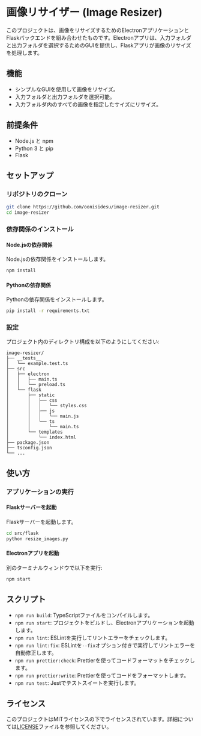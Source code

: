 # 画像リサイザー (Image Resizer)

このプロジェクトは、画像をリサイズするためのElectronアプリケーションとFlaskバックエンドを組み合わせたものです。Electronアプリは、入力フォルダと出力フォルダを選択するためのGUIを提供し、Flaskアプリが画像のリサイズを処理します。

## 機能

- シンプルなGUIを使用して画像をリサイズ。
- 入力フォルダと出力フォルダを選択可能。
- 入力フォルダ内のすべての画像を指定したサイズにリサイズ。

## 前提条件

- Node.js と npm
- Python 3 と pip
- Flask

## セットアップ

### リポジトリのクローン

```sh
git clone https://github.com/oonisidesu/image-resizer.git
cd image-resizer
```

### 依存関係のインストール

#### Node.jsの依存関係

Node.jsの依存関係をインストールします。

```sh
npm install
```

#### Pythonの依存関係

Pythonの依存関係をインストールします。

```sh
pip install -r requirements.txt
```

### 設定

プロジェクト内のディレクトリ構成を以下のようにしてください:

```
image-resizer/
├── __tests__
│   └── example.test.ts
├── src
│   ├── electron
│   │   ├── main.ts
│   │   └── preload.ts
│   └── flask
│       ├── static
│       │   ├── css
│       │   │   └── styles.css
│       │   ├── js
│       │   │   └── main.js
│       │   └── ts
│       │       └── main.ts
│       └── templates
│           └── index.html
├── package.json
├── tsconfig.json
└── ...
```

## 使い方

### アプリケーションの実行

#### Flaskサーバーを起動

Flaskサーバーを起動します。

```sh
cd src/flask
python resize_images.py
```

#### Electronアプリを起動

別のターミナルウィンドウで以下を実行:

```sh
npm start
```

## スクリプト

- `npm run build`: TypeScriptファイルをコンパイルします。
- `npm run start`: プロジェクトをビルドし、Electronアプリケーションを起動します。
- `npm run lint`: ESLintを実行してリントエラーをチェックします。
- `npm run lint:fix`: ESLintを`--fix`オプション付きで実行してリントエラーを自動修正します。
- `npm run prettier:check`: Prettierを使ってコードフォーマットをチェックします。
- `npm run prettier:write`: Prettierを使ってコードをフォーマットします。
- `npm run test`: Jestでテストスイートを実行します。

## ライセンス

このプロジェクトはMITライセンスの下でライセンスされています。詳細については[LICENSE](LICENSE)ファイルを参照してください。
